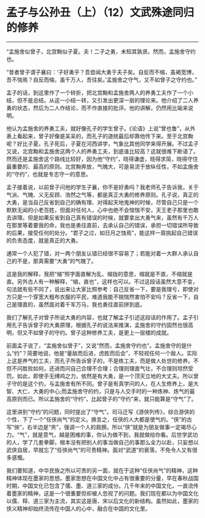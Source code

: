
# 孟子与公孙丑（上）（12）文武殊途同归的修养

------

“孟施舍似曾子，北宫黝似子夏。夫！二子之勇，未知其孰贤。然而，孟施舍守约也。

“昔者曾子谓子襄曰：‘子好勇乎？吾尝闻大勇于夫子矣。自反而不缩，虽褐宽博，吾不惴焉？自反而缩，虽千万人，吾往矣。’孟施舍之守气，又不如曾子之守约也。”

孟子的话，到这里作了一个转折，把北宫黝和孟施舍两人的养勇工夫作了一个小结，但不是总结。从这一小结一转，又引发出更深一层的理论来。他介绍了二人养勇的状态，然后为二人作结论，而不作直接的批评。他的讲解，仍然用比喻来说明。

他认为孟施舍的养勇工夫，就好像孔子的学生曾子。《论语》上说“曾也鲁”，从外表上看起来，曾子好像是呆呆的，而孔子的道统最后却靠他传下来。至于北宫黝呢？好比子夏。孔子死后，子夏在河西讲学，气象比其他同学来得开展。不过孟子又说，北宫黝和孟施舍这两个人的养勇工夫，到底谁比较高？这就很难下断语了。然而还是孟施舍这个路线比较好，因为他“守约”，晓得谦虚，晓得求简，晓得守住最重要的、最高的原则。北宫黝奔放，气魄大，可是易流于放纵任性，不如孟施舍的“守约”，也就是专志守一的意思。

孟子接着说，以前曾子问他的学生子襄，你不是好勇吗？我老师孔子告诉我，关于气派、气魄、义无反顾、浩然之气等，都是真正大勇的修养原则。孔子说，真正的大勇，是当自己反省到自己的确有理、对得起天地鬼神的时候，尽管自己只是一个默默无闻的小老百姓，但面对任何人，心中也绝不会惴惴不安，天王老子那里也敢去讲理。但是如果反省到自己真有错误的时候，就要拿出大勇气来，虽然有千万人在那里等着要我的命，我也是勇往直前，去承认自己的错误，承担一切错误所导致的后果，接受任何的处分。“君子之过，如日月之蚀焉”，能这样一肩挑起自己错误的负责态度，就是真正的大勇。

通常一个人犯了错，对一两个朋友认错已经很不容易了；若能对着一大群人承认自己的不是，那真需要“大勇”的气魄了。

这是我的解释，我把“缩”照字面直解为乱、缩拢的意思，缩就是不直，不缩就是直。另外古人有一种解释，“缩，直也”，这样也可以。不过这段话虽然大意不变，句法就有些不同了，说出来让大家比照参考：自己反省一下，要是我理亏，即使对方只是一个穿宽大粗布衣服的平民，难道我能不揣惴然害怕不安吗？反省一下，自己是理直的，虽然面对着千军万马，我也勇往直前拼到底。

我们了解孔子对曾子所说大勇的内容，也就了解孟子引述这段话的作用了。孟子引用孔子告诉曾子的大勇原理，根据孔子的说法来推演，孟施舍的守约固然也很高明，但又不如曾子的守约。曾子这种修养工夫，是更上一层楼的成就。

前面孟子说了，“孟施舍似曾子”，又说“然而，孟施舍守约也”。孟施舍守的是什么“约”？简要地说，他是“量敌而后进，虑胜而后会”，不轻视任何一个敌人。实际上这是养气的工夫，而孔子所告诉曾子的，不是练工夫，而是做人处世的修养。不但不问胜败如何，还进而问自己合理不合理；合理则理直气壮，不合理则坦然受罚。如此，即使手无缚鸡之力，依然是有大勇，是一个顶天立地的大丈夫。所以曾子守的是这个约，与孟施舍有所不同。曾子是有真学问的人，在人生修养上，是大智、大仁、大勇的中心;而孟施舍守的约，只是与人交手时的一种炼神、炼气的最高原则而已。所以孟施舍的“守约”，比起曾子的“守约”来，就只能算是“守气”了。

这里讲到“守约”的问题，同时提出了“守气”。司马迁写《游侠列传》，综合游侠的个性，下了一个“任侠尚气”的定义。换言之，任侠的人大都是使气的。“侠”的古写“俠”，右半边是“夾”，强调一个人的肩膀。所以“侠”就是为朋友做事一定竭尽心力。“气”，就是意气，越是困难的事，你认为做不到，我就做给你看。后世学武功的人，学了几套拳脚，根本没有把别人的事当做自己的事那么全力以赴，只妄想以武侠自居，早就忘了“任侠尚气”的可贵精神。面对“武道”的衰落，不免令人又有很多感慨。

我们要知道，中华民族之所以可贵的另一面，就在于这种“任侠尚气”的精神，这种精神体现在墨家的思想。墨家思想在中国文化中占有很重要的分量，早在春秋战国时期，中国文化已包含了儒、墨、道三家的成分。几千年来的中国文化，一直流传着墨家的精神，这是一个很重要但却被人忽视了的问题。我们现在都以为中国文化以儒、释、道三家为主流，其实这是唐、宋以后文化的新结构。虽然如此，墨家的侠义精神却始终流传在中国人的心中，融合在中国的文化里。

